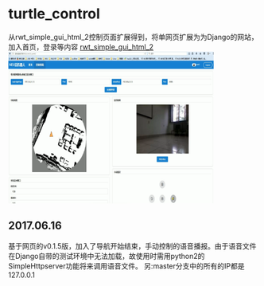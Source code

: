 # turtle_control
从rwt_simple_gui_html_2控制页面扩展得到，将单网页扩展为为Django的网站，加入首页，登录等内容
[rwt_simple_gui_html_2](https://github.com/lianbo2006/rwt_simple_gui_html_2)
![show](https://github.com/lianbo2006/turtle_control/blob/master/hoempage.png)
## 2017.06.16
基于网页的v0.1.5版，加入了导航开始结束，手动控制的语音播报。由于语音文件在Django自带的测试环境中无法加载，故使用时需用python2的SimpleHttpserver功能将来调用语音文件。
另:master分支中的所有的IP都是127.0.0.1
